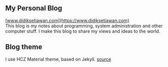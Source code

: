 ## My Personal Blog

[www.didiksetiawan.com](https://www.didiksetiawan.com)  
This blog is my notes about programming, system administration and other
computer stuff. I make this blog to share my views and ideas to the world.

## Blog theme

I use HCZ Material theme, based on Jekyll. [source](https://codeasashu.github.io/hcz-jekyll-blog/)
